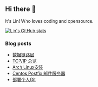 ## Hi there 👋
It's Lin! Who loves coding and opensource.

[![Lin's GitHub stats](https://github-readme-stats.vercel.app/api?username=linhandev&theme=dark)](https://github.com/anuraghazra/github-readme-stats)


### Blog posts
<!-- BLOG-POST-LIST:START -->
- [数据链路层](https://linhandev.github.io/posts/data-link/)
- [TCP/IP 总览](https://linhandev.github.io/posts/tcp-ip-overview/)
- [Arch Linux安装](https://linhandev.github.io/posts/Arch-install/)
- [Centos Postfix 邮件服务器](https://linhandev.github.io/posts/Personal-Mail/)
- [部署个人Git](https://linhandev.github.io/posts/Personal-Git/)
<!-- BLOG-POST-LIST:END -->


